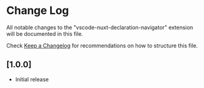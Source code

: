 # Change Log

All notable changes to the "vscode-nuxt-declaration-navigator" extension will be documented in this file.

Check [Keep a Changelog](http://keepachangelog.com/) for recommendations on how to structure this file.

## [1.0.0]

- Initial release